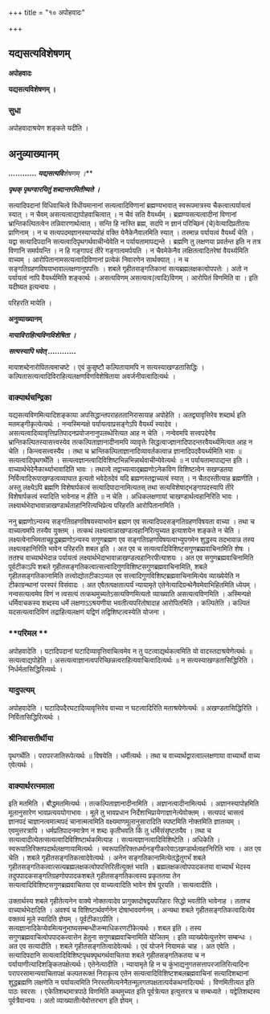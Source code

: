 +++
title = "१० अपोहवादः"

+++


## यद्यसत्यविशेषणम्

**अपोहवादः**

**यद्यसत्यविशेषणम् ।**

### **सुधा**

अपोहवादाश्रयेण शङ्कते यदीति ।

## **अनुव्याख्यानम्**

***............ यद्यसत्यवि**शेष**णम् ।***

***पृथक् पृथग्वारयितुं शब्दान्तरमितीष्यते ।***

सत्यादिपदानां विधिवाचित्वे विधीयमानानां सत्यत्वादिविणानां ब्रह्मण्यभावात् स्वरूपमात्रस्य चैकत्वात्पर्यायत्वं स्यात् । न चैवम् असत्यत्वाद्यापोहवाचित्वात् । न चैवं सति वैयर्थ्यम् । ब्रह्मण्यसत्यत्वादीनां विणानां भ्रान्तिकल्पितत्वेन तन्निवारणार्थत्वात् । सन्ति हि नास्ति ब्रह्म, सदपि न ज्ञानं परिच्छिनं (चे)वेत्यादिप्रतीतयः प्राणिनाम् । न च सत्यपदमज्ञानस्याप्यपोहं वक्ति येनैकेनैवालमिति स्यात् । तस्मान्न पर्यायत्वं वैयर्थ्यं चेति । यद्वा सत्यादिपदानि सत्यत्वादिपृथगर्थवाचीन्येवेति न पर्यायतामापद्यन्ते । ब्रह्मणि तु लक्षणया प्रवर्तन्त इति न तत्र विणानि समर्पयन्ति । न हि गङ्गापदं तीरे गङ्गात्वमर्पयति । न चैवमेकेनैव लक्षितत्वादितरेषां वैयर्थ्यमिति वाच्यम् । आरोपितानामसत्यत्वादिविणानां प्रत्येकं निवारणेन सार्थक्यात् । न च सङ्गतिग्रहणविषयाभावाल्लक्षणानुपपत्तिः । शबले गृहीतसङ्गतिकानां सत्यब्रह्मलक्षकत्वोपपत्तेः । अतो न पर्यायत्वं नापि वैयर्थ्यमिति शङ्कार्थः । असत्यविणम् असत्यत्व(त्वादि)विणम् । आरोपितं विणमिति वा । इति यदीष्यत इत्यन्वयः ।

परिहरति मायेति ।

**अनुव्याख्यानम्**

***मायाविराहित्यविणविशेषिता ।***

***सत्यस्यापि भवेत् ............***

मायाशब्देनारोपितत्वमाचष्टे । एवं कुसृष्टौ कल्पितायामपि न सत्यस्याखण्डतासिद्धिः । कल्पितासत्यत्वादिविराहित्यलक्षणविणविशेषिताया अवर्जनीयत्वादित्यर्थः ।

### **वाक्यार्थचन्द्रिका**

यद्यसत्यविणमित्यादिशङ्काया अपसिद्धान्तपराहततानिरासायाह अपोहेति । अतद्व्यावृत्तिरेव शब्दार्थ इति मतमङ्गीकृत्येत्यर्थः । नन्वस्मिन्पक्षे पर्यायत्वाप्रसङ्गेऽपि वैयर्थ्यं स्यादेव । असत्यत्वादिव्यावृत्तिप्रतिपादनप्रयोजनानुपलब्धेरित्यत आह न चेति । नन्वेवमपि सत्त्वपदेनैव भ्रान्तिकल्पितस्यासत्त्वस्येव तत्कल्पिताज्ञानादीनामपि व्यावृत्तेः सिद्धत्वाज्ज्ञानादिपादन्तरवैयर्थ्यमित्यत आह न चेति । किन्त्वसत्त्वस्यैव । तथा च भ्रान्तिकल्पिताज्ञानादिव्यावर्तकत्वान्न ज्ञानादिपदवैयर्थ्यमिति भावः ॥ सत्यत्वादिपृथगर्थेति । सत्यत्वज्ञानत्वादिविशिष्टभिन्नभिन्नार्थवाचीन्येवेत्यर्थः ॥ न पर्यायतामापाद्यन्त इति । वाच्यार्थभेदेनैकार्थ्याभावादिति भावः । तथात्वे तद्वाच्यत्वाद्ब्रह्मणोऽनेकविण विशिष्टत्वेन सखण्डतया निर्वित्वादिरूपाखण्डत्वव्याघात इत्यतो भवेदेतदेवं यदि ब्रह्मणस्तद्वाच्यत्वं स्यात् । न चैतदस्तीत्याह ब्रह्मणीति । अस्तु लक्ष्येऽपि ब्रह्मणि विशेषार्पकत्वं सत्यादिपादानामित्यतस् तथा सत्यविशेषाद्भङ्गापदस्यापि तीरे विशेषार्पकत्वं स्यादिति भावेनाह न हीति ॥ न चेति । अधिकलक्षणायां चाखण्डार्थत्वहानिरिति भावः । लक्ष्यार्थभेदाभावान्नाखण्डार्थताहानिरित्यभिप्रेत्य परिहरति आरोपितानामिति ।

ननु ब्रह्मणोऽन्यस्य सङ्गतिग्रहणविषयस्याभावेन ब्रह्मण एव सत्यादिपदसङ्गतिग्रहणविषयता वाच्या । तथा च वाच्यत्वमपि तस्यैव युक्तम् । तत्कथं लक्ष्यत्वान्नाखण्डत्वहानिरित्युच्यत इत्याशयेन शङ्कते न चेति । लक्ष्यत्वेनाभिमताच्छुद्धब्रह्मणोऽन्यस्य सगुणब्रह्मण एव सङ्गतिग्रहणविषयत्वाभ्युपगमेन शुद्धस्य तदभावान्न तस्य लक्ष्यत्वहानिरिति भावेन परिहरति शबल इति । अत एव च सत्यत्वादिविशिष्टसगुणब्रह्मवाचिनामिति शेषः । ततश्च वाच्यार्थभेदान्न पर्यायत्वं लक्ष्यार्थभेदाभावान्नाखण्डत्वहानिरपीत्याशयः । अत एव सगुणब्रह्मवाचिनामिति पूर्वटीकाऽपि शबले गृहीतसङ्गतिकत्वात्सत्त्वादिगुणविशिष्टसगुणब्रह्मवाचिनामिति, शबले गृहीतसङ्गतिकानामिति तत्त्वोद्योतटीकाऽप्यत एव सत्त्वादिगुणविशिष्टब्रह्मवाचिनामित्येव व्याख्येयेति न टीकाग्रन्थानां परस्परं विसंवादः । अत एवैतत्पक्षतात्पर्यं न्यायामृते एतेनेत्यादिग्रन्थेनैवमेवाभिहितमिति ध्येयम् । नन्वसत्यत्वमेव विणं न त्वसत्यं तत्कथमुच्यतेऽसत्यविणमित्यतो व्याख्याति असत्यत्वविणमिति । अस्मिन्पक्षे धर्मिवाचकस्य शब्दस्य धर्मे लक्षणाऽऽश्रयणीया भवतीत्यपरितोषादाह आरोपितमिति । कल्पितेति । कल्पितं यदसत्यत्वादिविणं तद्राहित्यलक्षणं यद्विणं तद्विशिष्टत्वस्येति योजना ।

### **परिमल **

अपोहवादेति । पटादिपदानां घटादिव्यावृत्तिवाचित्वमेव न तु पटत्वाद्यर्थकत्वमिति यो वादस्तदाश्रयेणेत्यर्थः ॥ सत्यत्वाद्यपोहेति । असत्यत्वाज्ञानत्वपरिच्छिन्नत्वराहित्यवाचित्वादित्यर्थः ॥ न सत्यस्याखण्डतासिद्धिरिति । निर्धर्मतासिद्धिरित्यर्थः ।

### **यादुपत्यम्**

अपोहवादेति । घटादिपदैरघटादिव्यावृत्तिरेव वाच्या न घटत्वादिरिति मताश्रयेणेत्यर्थः ॥ अखण्डतासिद्धिरिति । निर्वितासिद्धिरित्यर्थः ।

### **श्रीनिवासतीर्थीया**

पृथगर्थेति । परापरजातिरूपेत्यर्थः ॥ विषयेति । धर्मीत्यर्थः । तथा च वाच्यार्थद्वारत्वाल्लक्षणाया वाच्यार्थो वाच्य एवेत्यर्थः ।

### **वाक्यार्थरत्नमाला**

इति मतमिति । बौद्धमतमित्यर्थः । तत्कल्पिताज्ञानादीनामिति । अज्ञानत्वादीनामित्यर्थः । अज्ञानस्यापोहमिति मूलानुसारेण भावप्रत्यययोगाभावः । मूले तु भावप्रधान निर्देशाभिप्रायेणाज्ञानेत्येवोक्तम् । सत्यपदं चासत्वं ज्ञानपदं चाज्ञानत्वमात्मपदं चानात्मत्वमिति वक्ष्यमाणमूलानुसारादिति स्पष्टमिति नोक्तमिति ज्ञातव्यम् । एवमुत्तरत्रापि । धर्मप्रतिपादनमात्रेण न शब्दः कृतीभवति किं तु धर्मिसंसृष्टतयैव । तथा च सत्यत्वादीत्येतत्सत्यत्वादिविशिष्टार्थकमित्याह । सत्यत्वज्ञानत्वादिविशिष्टेति । अधिकेति । स्वरूपातिरिक्तपदार्थलक्षणायामित्यर्थः । स्वरूपातिरिक्तधर्मानङ्गीकारेवाऽखण्डार्थत्वहानिरिति भावः । अत एव चेति । शबले गृहीतसङ्गतिकत्वादेवेत्यर्थः । अनेन सङ्गतिकानामित्येतद्धेतुगर्भं शबले गृहीतसङ्गतिकत्वात्सत्यब्रह्मलक्षकत्वोपपत्तिरितीत्युक्तं भवति । ब्रह्मलक्षकत्वोपपादकतया वाच्यार्थं भेदस्य तदुपपादकसङ्गतिग्रहणोपपादकशबले गृहीतसङ्गतिकत्वस्य प्रकृततया तेन सत्यत्वादिविशिष्टसगुणब्रह्मवाचितया एव वाच्यत्वादिति भावेन शेषं पूरयति । सत्यत्वादीति ।

उक्तार्थस्य शबले गृहीतेत्यनेन वाक्ये नोक्तत्वादेव प्रागुक्तदोषद्वयपरिहारः सिद्धो भवतीति भावेनाह । ततश्च वाच्यार्थभेदादिति । अवश्यं च विशिष्टार्थवर्णनेन दोषाभाववर्णनम् । अन्यथा शबले गृहीतसङ्गतिकत्वादित्येव वक्तव्यं मूले स्यादिति ज्ञेयम् । पूर्वटीकाऽपीति । सत्यज्ञानादिकेप्येवमित्यनुभाष्यसम्बन्धीजन्माधिकरणटीकेत्यर्थः । शबल इति । तस्य सगुणब्रह्मवाचित्वोपपादकत्वात्तेन हेतुना सगुणब्रह्मवाचिनामिति योजितम् । इति व्याख्येयेत्युत्तरेण सम्बन्धः । अत एव सत्यादीति । शबले गृहीतसङ्गतित्वादेवेत्यर्थः । एवं योजने नियामकं चाह । अत एवेति । सत्यादिपदानि सत्यत्वादिविशिष्टपृथक्पृथगर्थवाचितया शबले गृहीतसङ्गतिकतया च न पर्यायाणीत्यादिशङ्कितपक्षेत्यर्थः। एतेनेत्यादीति । न्यायामृते हि न च कुंभाद्यनुगतसत्तापरजातिरित्यादिना परापरसामान्यवाचितापक्षं कल्पतरूक्तं निराकृत्य एतेन सत्यत्वादिविशिष्टशबलब्रह्मवाचिनां सत्यादिशब्दानां शुद्धब्रह्मणि लक्षणेति न पर्यायत्वमिति निरस्तमित्यनेनैतन्मूलगतपक्षतात्पर्यकथनादित्यर्थः । विणमितीत्यत इति पाठः स्वरसः । एकेतिशब्दमात्रपाठे विणमिति कथमुच्यत इति पूर्वत्रेत्यत इत्युत्तरत्र च सम्बध्यते । यद्वेतिशब्दस्य पूर्वत्रैवान्वयः । अतो व्याख्यातीत्येवोत्तरभाग इति ज्ञेयम् ।

